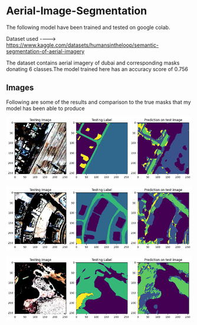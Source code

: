 
# Aerial-Image-Segmentation

The following model have been trained and tested on google colab.

Dataset used ----> https://www.kaggle.com/datasets/humansintheloop/semantic-segmentation-of-aerial-imagery

The dataset contains aerial imagery of dubai and corresponding masks donating 6 classes.The model trained here has an accuracy score of 0.756

## Images

Following are some of the results and comparison to the true masks that my model has been able to produce 

![App Screenshot](https://github.com/BhavyaBhola/Aerial-Image-Segmentation/blob/main/output/output.png)

![App Screenshot](https://github.com/BhavyaBhola/Aerial-Image-Segmentation/blob/main/output/output2.png)

![App Screenshot](https://github.com/BhavyaBhola/Aerial-Image-Segmentation/blob/main/output/output4.png)
